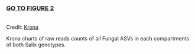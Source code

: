 <h3><a target="_blank" href="https://htmlpreview.github.io/?https://github.com/MaximeFortinFaubert/Krona_Fungi_2021/blob/main/krona_Fungi_SumsReads.html">GO TO FIGURE 2</a></h3>

<br>Credit: <a href="https://github.com/marbl/Krona/wiki">Krona</a>


Krona charts of raw reads counts of all Fungal ASVs in each compartments of both Salix genotypes.

